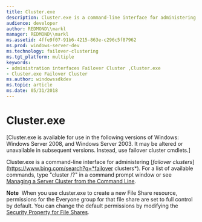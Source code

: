 ```yaml
---
title: Cluster.exe
description: Cluster.exe is a command-line interface for administering failover clusters. For a list of available commands, type \ 0034;cluster / \ 0034; in a command prompt window or see Managing a Server Cluster from the Command Line.
audience: developer
author: REDMOND\\markl
manager: REDMOND\\markl
ms.assetid: 4ffe9f07-91b6-4215-863e-c296c5f87962
ms.prod: windows-server-dev
ms.technology: failover-clustering
ms.tgt_platform: multiple
keywords:
- administration interfaces Failover Cluster ,Cluster.exe
- Cluster.exe Failover Cluster
ms.author: windowssdkdev
ms.topic: article
ms.date: 05/31/2018
---
```


# Cluster.exe

\[Cluster.exe is available for use in the following versions of Windows: Windows Server 2008, and Windows Server 2003. It may be altered or unavailable in subsequent versions. Instead, use failover cluster cmdlets.\]

Cluster.exe is a command-line interface for administering [*failover clusters*](https://www.bing.com/search?q=*failover clusters*). For a list of available commands, type "cluster /?" in a command prompt window or see [Managing a Server Cluster from the Command Line](https://technet.microsoft.com/library/cc779044.aspx).

**Note**  When you use cluster.exe to create a new File Share resource, permissions for the Everyone group for that file share are set to full control by default. You can change the default permissions by modifying the [Security Property for File Shares](file-shares-security.md).

 

 




